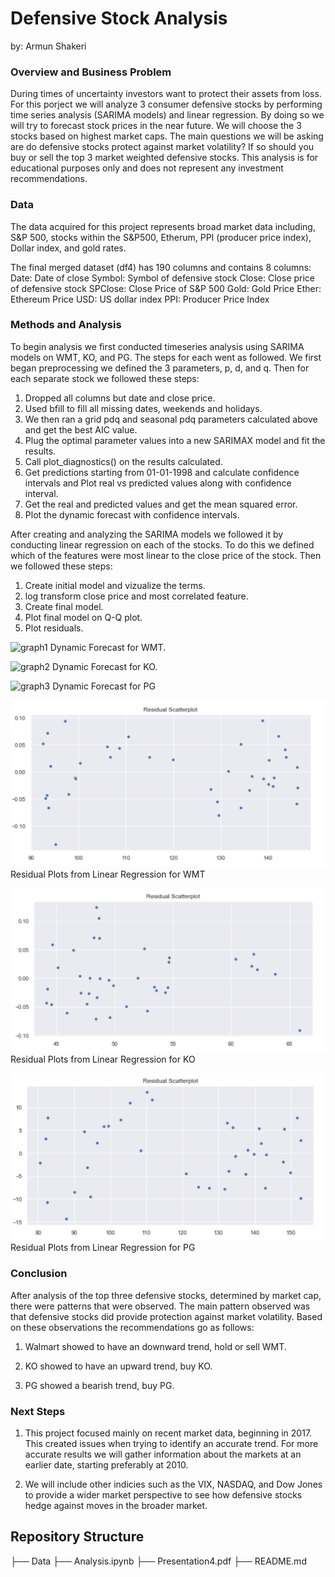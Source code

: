 # Defensive Stock Analysis
by: Armun Shakeri

### Overview and Business Problem

During times of uncertainty investors want to protect their assets from loss. For this porject we will analyze 3 consumer defensive stocks by performing time series analysis (SARIMA models) and linear regression. By doing so we will try to forecast stock prices in the near future. We will choose the 3 stocks based on highest market caps. The main questions we will be asking are do defensive stocks protect against market volatility? If so should you buy or sell the top 3 market weighted defensive stocks. This analysis is for educational purposes only and does not represent any investment recommendations.


### Data

The data acquired for this project represents broad market data including, S&P 500, stocks within the S&P500, Etherum, PPI (producer price index), Dollar index, and gold rates.

The final merged dataset (df4) has 190 columns and contains 8 columns:
Date: Date of close
Symbol: Symbol of defensive stock
Close: Close price of defensive stock
SPClose: Close Price of S&P 500
Gold: Gold Price
Ether: Ethereum Price
USD: US dollar index
PPI: Producer Price Index

### Methods and Analysis

To begin analysis we first conducted timeseries analysis using SARIMA models on WMT, KO, and PG. The steps for each went as followed. We first began preprocessing we defined the 3 parameters, p, d, and q. Then for each separate stock we followed these steps:

1) Dropped all columns but date and close price.
2) Used bfill to fill all missing dates, weekends and holidays. 
3) We then ran a grid pdq and seasonal pdq parameters calculated above and get the best AIC value.
4) Plug the optimal parameter values into a new SARIMAX model and fit the results. 
5) Call plot_diagnostics() on the results calculated.
6) Get predictions starting from 01-01-1998 and calculate confidence intervals and Plot real vs predicted values along with confidence interval.
7) Get the real and predicted values and get the mean squared error. 
8) Plot the dynamic forecast with confidence intervals.

After creating and analyzing the SARIMA models we followed it by conducting linear regression on each of the stocks. To do this we defined which of the features were most linear to the close price of the stock. Then we followed these steps:

1) Create initial model and vizualize the terms. 
2) log transform close price and most correlated feature. 
3) Create final model.
4) Plot final model on Q-Q plot. 
5) Plot residuals. 


![graph1](./Images/DynamicWMT)
Dynamic Forecast for WMT. 

![graph2](./Images/DynamicKO)
Dynamic Forecast for KO.

![graph3](./Images/DynamicPG)
Dynamic Forecast for PG

![graph4](./Images/ResidualsWMT.png)
Residual Plots from Linear Regression for WMT

![graph5](./Images/ResidualsKO.png)
Residual Plots from Linear Regression for KO

![graph6](./Images/ResidualsPG.png)
Residual Plots from Linear Regression for PG

### Conclusion

After analysis of the top three defensive stocks, determined by market cap, there were patterns that were observed. The main pattern observed was that defensive stocks did provide protection against market volatility. Based on these observations the recommendations go as follows:


1) Walmart showed to have an downward trend, hold or sell WMT.


2) KO showed to have an upward trend, buy KO.


3) PG showed a bearish trend, buy PG.


### Next Steps

1) This project focused mainly on recent market data, beginning in 2017. This created issues when trying to identify an accurate trend. For more accurate results we will gather information about the markets at an earlier date, starting preferably at 2010.

2) We will include other indicies such as the VIX, NASDAQ, and Dow Jones to provide a wider market perspective to see how defensive stocks hedge against moves in the broader market.


## Repository Structure

├── Data
├── Analysis.ipynb
├── Presentation4.pdf 
├── README.md 